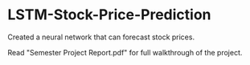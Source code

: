 # LSTM-Stock-Price-Prediction
Created a neural network that can forecast stock prices.

Read "Semester Project Report.pdf" for full walkthrough of the project.
